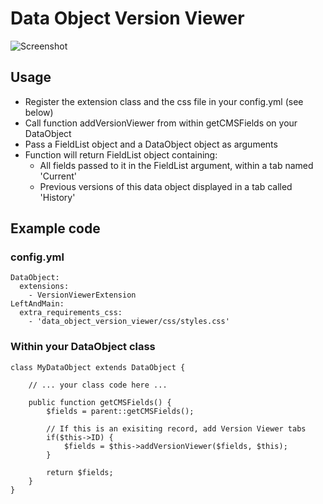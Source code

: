 Data Object Version Viewer
==========================
![Screenshot](https://github.com/bluehousegroup/silverstripe-data-object-version-viewer/blob/master/VersionViewerScreenShot.png)
## Usage

 - Register the extension class and the css file in your config.yml (see below)
 - Call function addVersionViewer from within getCMSFields on your DataObject
 - Pass a FieldList object and a DataObject object as arguments
 - Function will return FieldList object containing:
   - All fields passed to it in the FieldList argument, within a tab named 'Current'
   - Previous versions of this data object displayed in a tab called 'History'

## Example code

### config.yml

	DataObject:  
	  extensions:  
	    - VersionViewerExtension  
	LeftAndMain:  
	  extra_requirements_css:  
	    - 'data_object_version_viewer/css/styles.css'  

### Within your DataObject class

	class MyDataObject extends DataObject {

		// ... your class code here ...

		public function getCMSFields() {
			$fields = parent::getCMSFields();

			// If this is an exisiting record, add Version Viewer tabs
			if($this->ID) {
				$fields = $this->addVersionViewer($fields, $this);
			}

			return $fields;
		}
	}